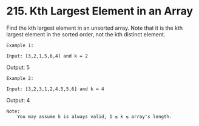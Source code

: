 # 215. Kth Largest Element in an Array

Find the kth largest element in an unsorted array. Note that it is the kth
        largest element in the sorted order, not the kth distinct element.

    Example 1:

    Input: [3,2,1,5,6,4] and k = 2
Output: 5

    Example 2:

    Input: [3,2,3,1,2,4,5,5,6] and k = 4
Output: 4

    Note: 
        You may assume k is always valid, 1 ≤ k ≤ array's length.